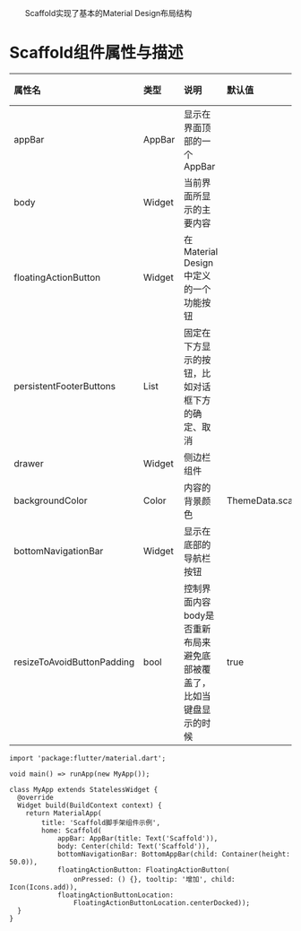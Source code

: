 &emsp;&emsp;Scaffold实现了基本的Material Design布局结构

# Scaffold组件属性与描述
| 属性名 | 类型 | 说明 | 默认值 | 取值 |
| :--------- | :------ | :------- | :------ | :------- |
| appBar | AppBar | 显示在界面顶部的一个AppBar | | |
| body | Widget | 当前界面所显示的主要内容 | | |
| floatingActionButton | Widget | 在Material Design中定义的一个功能按钮 | | |
| persistentFooterButtons | List<Widget> | 固定在下方显示的按钮，比如对话框下方的确定、取消 | | |
| drawer | Widget | 侧边栏组件 | | |
| backgroundColor |  Color | 内容的背景颜色 | ThemeData.scaffoldBackgoundColor | |
| bottomNavigationBar | Widget | 显示在底部的导航栏按钮 | | |
| resizeToAvoidButtonPadding | bool | 控制界面内容body是否重新布局来避免底部被覆盖了，比如当键盘显示的时候 | true | |

```
import 'package:flutter/material.dart';

void main() => runApp(new MyApp());

class MyApp extends StatelessWidget {
  @override
  Widget build(BuildContext context) {
    return MaterialApp(
        title: 'Scaffold脚手架组件示例',
        home: Scaffold(
            appBar: AppBar(title: Text('Scaffold')),
            body: Center(child: Text('Scaffold')),
            bottomNavigationBar: BottomAppBar(child: Container(height: 50.0)),
            floatingActionButton: FloatingActionButton(
                onPressed: () {}, tooltip: '增加', child: Icon(Icons.add)),
            floatingActionButtonLocation:
                FloatingActionButtonLocation.centerDocked));
  }
}
```